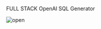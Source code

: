 FULL STACK OpenAI SQL Generator

![open](https://user-images.githubusercontent.com/91914423/233125619-ef8aebab-ef53-4bd1-845c-e0bd6b9cd6a5.jpg)
